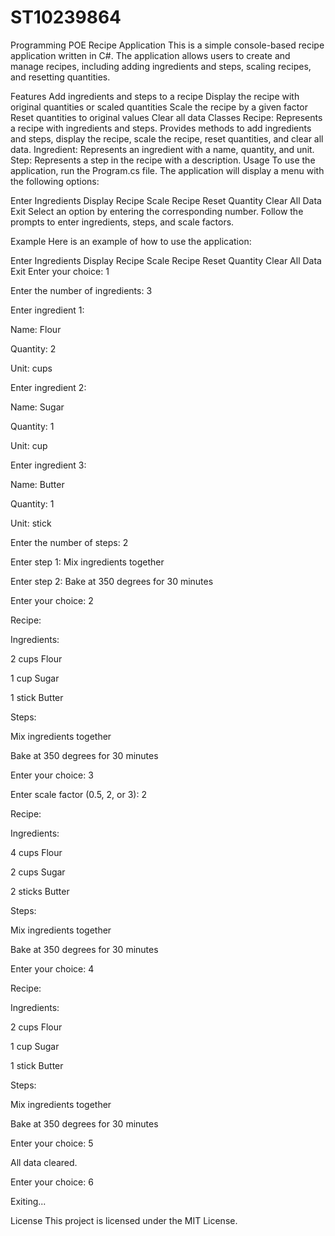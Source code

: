 # ST10239864
Programming POE
Recipe Application
This is a simple console-based recipe application written in C#. The application allows users to create and manage recipes, including adding ingredients and steps, scaling recipes, and resetting quantities.

Features
Add ingredients and steps to a recipe
Display the recipe with original quantities or scaled quantities
Scale the recipe by a given factor
Reset quantities to original values
Clear all data
Classes
Recipe: Represents a recipe with ingredients and steps. Provides methods to add ingredients and steps, display the recipe, scale the recipe, reset quantities, and clear all data.
Ingredient: Represents an ingredient with a name, quantity, and unit.
Step: Represents a step in the recipe with a description.
Usage
To use the application, run the Program.cs file. The application will display a menu with the following options:

Enter Ingredients
Display Recipe
Scale Recipe
Reset Quantity
Clear All Data
Exit
Select an option by entering the corresponding number. Follow the prompts to enter ingredients, steps, and scale factors.

Example
Here is an example of how to use the application:

Enter Ingredients
Display Recipe
Scale Recipe
Reset Quantity
Clear All Data
Exit
Enter your choice: 1

Enter the number of ingredients: 3

Enter ingredient 1:

Name: Flour

Quantity: 2

Unit: cups

Enter ingredient 2:

Name: Sugar

Quantity: 1

Unit: cup

Enter ingredient 3:

Name: Butter

Quantity: 1

Unit: stick

Enter the number of steps: 2

Enter step 1: Mix ingredients together

Enter step 2: Bake at 350 degrees for 30 minutes

Enter your choice: 2

Recipe:

Ingredients:

2 cups Flour

1 cup Sugar

1 stick Butter

Steps:

Mix ingredients together

Bake at 350 degrees for 30 minutes

Enter your choice: 3

Enter scale factor (0.5, 2, or 3): 2

Recipe:

Ingredients:

4 cups Flour

2 cups Sugar

2 sticks Butter

Steps:

Mix ingredients together

Bake at 350 degrees for 30 minutes

Enter your choice: 4

Recipe:

Ingredients:

2 cups Flour

1 cup Sugar

1 stick Butter

Steps:

Mix ingredients together

Bake at 350 degrees for 30 minutes

Enter your choice: 5

All data cleared.

Enter your choice: 6

Exiting...

License
This project is licensed under the MIT License.
